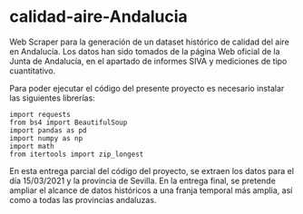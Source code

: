 # calidad-aire-Andalucia

Web Scraper para la generación de un dataset histórico de calidad del aire en Andalucía. Los datos han sido tomados de la página Web oficial de la Junta de Andalucía, en el apartado de informes SIVA y mediciones de tipo cuantitativo.

Para poder ejecutar el código del presente proyecto es necesario instalar las siguientes librerías:

```
import requests
from bs4 import BeautifulSoup
import pandas as pd
import numpy as np
import math
from itertools import zip_longest
```

En esta entrega parcial del código del proyecto, se extraen los datos para el día 15/03/2021 y la provincia de Sevilla. En la entrega final, se pretende ampliar el alcance de datos históricos a una franja temporal más amplia, así como a todas las provincias andaluzas.
